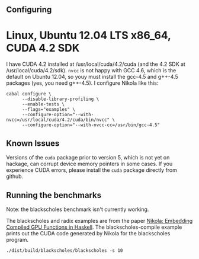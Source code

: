 Configuring
-----------

Linux, Ubuntu 12.04 LTS x86_64, CUDA 4.2 SDK
============================================

I have CUDA 4.2 installed at /usr/local/cuda/4.2/cuda (and the 4.2 SDK at
/usr/local/cuda/4.2/sdk). ```nvcc``` is not happy with GCC 4.6, which is the
default on Ubuntu 12.04, so youy must install the gcc-4.5 and g++-4.5 packages
(yes, you need g++-4.5). I configure Nikola like this:

```
cabal configure \
      --disable-library-profiling \
      --enable-tests \
      --flags="examples" \
      --configure-option="--with-nvcc=/usr/local/cuda/4.2/cuda/bin/nvcc" \
      --configure-option="--with-nvcc-cc=/usr/bin/gcc-4.5"
```

Known Issues
------------

Versions of the ```cuda``` package prior to version 5, which is not yet on
hackage, can corrupt device memory pointers in some cases. If you experience
CUDA errors, please install the ```cuda``` package directly from github.

Running the benchmarks
----------------------

Note: the blackscholes benchmark isn't currently working.

The blackscholes and radix examples are from the paper [Nikola: Embedding
Compiled GPU Functions in
Haskell](http://www.eecs.harvard.edu/~mainland/publications/mainland10nikola.pdf). The
blackscholes-compile example prints out the CUDA code generated by Nikola for
the blackscholes program.

```
./dist/build/blackscholes/blackscholes -s 10
```
